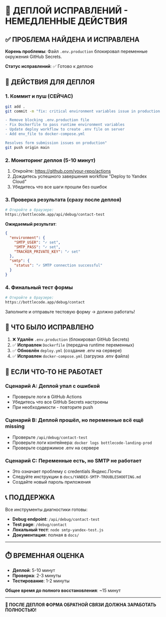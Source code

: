 # 🚀 ДЕПЛОЙ ИСПРАВЛЕНИЙ - НЕМЕДЛЕННЫЕ ДЕЙСТВИЯ

## ✅ ПРОБЛЕМА НАЙДЕНА И ИСПРАВЛЕНА

**Корень проблемы**: Файл `.env.production` блокировал переменные окружения GitHub Secrets.

**Статус исправлений**: ✅ Готово к деплою

## 🎯 ДЕЙСТВИЯ ДЛЯ ДЕПЛОЯ

### 1. Коммит и пуш (СЕЙЧАС)
```bash
git add .
git commit -m "fix: critical environment variables issue in production

- Remove blocking .env.production file
- Fix Dockerfile to pass runtime environment variables  
- Update deploy workflow to create .env file on server
- Add env_file to docker-compose.yml

Resolves form submission issues on production"
git push origin main
```

### 2. Мониторинг деплоя (5-10 минут)
1. Откройте: https://github.com/your-repo/actions
2. Дождитесь успешного завершения workflow "Deploy to Yandex Cloud"
3. Убедитесь что все шаги прошли без ошибок

### 3. Проверка результата (сразу после деплоя)
```bash
# Откройте в браузере:
https://bottlecode.app/api/debug/contact-test
```

**Ожидаемый результат**:
```json
{
  "environment": {
    "SMTP_USER": "✓ set",
    "SMTP_PASS": "✓ set",
    "TRACKER_PRIVATE_KEY": "✓ set"
  },
  "smtp": {
    "status": "✓ SMTP connection successful"  
  }
}
```

### 4. Финальный тест формы
```bash
# Откройте в браузере:
https://bottlecode.app/debug/contact
```

Заполните и отправьте тестовую форму → должно работать!

## 🔧 ЧТО БЫЛО ИСПРАВЛЕНО

1. ❌ **Удалён** `.env.production` (блокировал GitHub Secrets)
2. ✅ **Исправлен** `Dockerfile` (передача runtime переменных)
3. ✅ **Обновлён** `deploy.yml` (создание .env на сервере)
4. ✅ **Исправлен** `docker-compose.yml` (загрузка .env файла)

## 🚨 ЕСЛИ ЧТО-ТО НЕ РАБОТАЕТ

### Сценарий A: Деплой упал с ошибкой
- Проверьте логи в GitHub Actions
- Убедитесь что все GitHub Secrets настроены
- При необходимости - повторите push

### Сценарий B: Деплой прошёл, но переменные всё ещё missing
- Проверьте `/api/debug/contact-test`
- Проверьте логи контейнера: `docker logs bottlecode-landing-prod`
- Проверьте содержимое .env на сервере

### Сценарий C: Переменные есть, но SMTP не работает  
- Это означает проблему с credentials Яндекс.Почты
- Следуйте инструкции в `docs/YANDEX-SMTP-TROUBLESHOOTING.md`
- Создайте новый пароль приложения

## 📞 ПОДДЕРЖКА

Все инструменты диагностики готовы:
- **Debug endpoint**: `/api/debug/contact-test`
- **Test page**: `/debug/contact`  
- **Локальный тест**: `node smtp-yandex-test.js`
- **Документация**: полная в `docs/`

---

## ⏱️ ВРЕМЕННАЯ ОЦЕНКА

- **Деплой**: 5-10 минут
- **Проверка**: 2-3 минуты
- **Тестирование**: 1-2 минуты

**Общее время до полного восстановления**: ~15 минут

---

**🎉 ПОСЛЕ ДЕПЛОЯ ФОРМА ОБРАТНОЙ СВЯЗИ ДОЛЖНА ЗАРАБОТАТЬ ПОЛНОСТЬЮ!**
